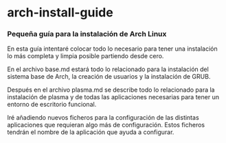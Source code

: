 # arch-install-guide

### Pequeña guía para la instalación de Arch Linux

En esta guía intentaré colocar todo lo necesario para tener una instalación lo más completa y limpia posible partiendo desde cero.

En el archivo base.md estará todo lo relacionado para la instalación del sistema base de Arch, la creación de usuarios y la instalación de GRUB.

Después en el archivo plasma.md se describe todo lo relacionado para la instalación de plasma y de todas las aplicaciones necesarias para tener un entorno de escritorio funcional.

Iré añadiendo nuevos ficheros para la configuración de las distintas aplicaciones que requieran algo más de configuración. Estos ficheros tendrán el nombre de la aplicación que ayuda a configurar.